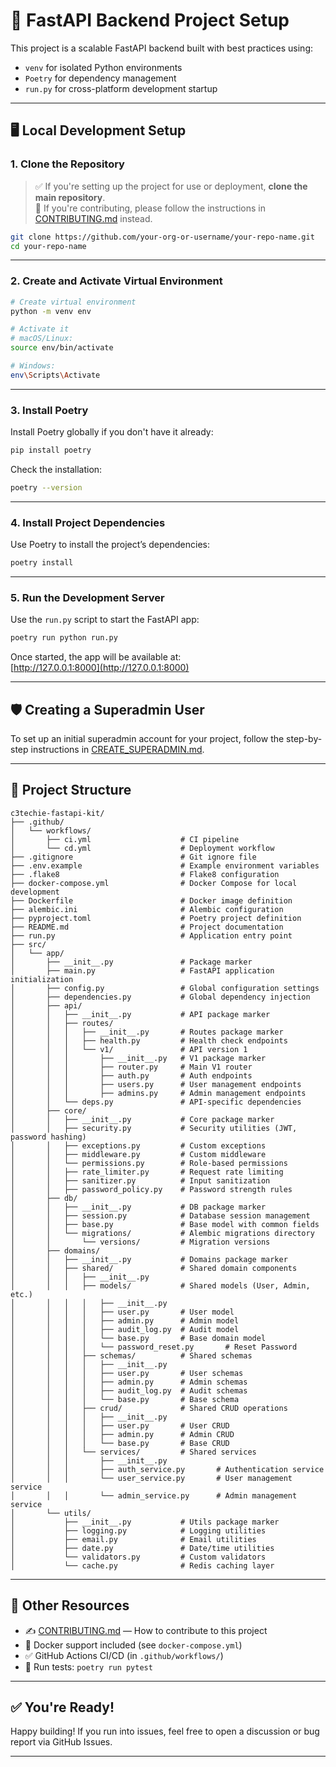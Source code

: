 # 🚀 FastAPI Backend Project Setup

This project is a scalable FastAPI backend built with best practices using:

- `venv` for isolated Python environments
- `Poetry` for dependency management
- `run.py` for cross-platform development startup

---

## 🖥️ Local Development Setup

### 1. Clone the Repository

> ✅ If you're setting up the project for use or deployment, **clone the main repository**.  
> 🔁 If you're contributing, please follow the instructions in [CONTRIBUTING.md](./CONTRIBUTING.md) instead.

```bash
git clone https://github.com/your-org-or-username/your-repo-name.git
cd your-repo-name
```

---

### 2. Create and Activate Virtual Environment

```bash
# Create virtual environment
python -m venv env

# Activate it
# macOS/Linux:
source env/bin/activate

# Windows:
env\Scripts\Activate
```

---

### 3. Install Poetry

Install Poetry globally if you don't have it already:

```bash
pip install poetry
```

Check the installation:

```bash
poetry --version
```

---

### 4. Install Project Dependencies

Use Poetry to install the project’s dependencies:

```bash
poetry install
```

---

### 5. Run the Development Server

Use the `run.py` script to start the FastAPI app:

```bash
poetry run python run.py
```

Once started, the app will be available at:  
[http://127.0.0.1:8000](http://127.0.0.1:8000)

---

## 🛡️ Creating a Superadmin User

To set up an initial superadmin account for your project, follow the step-by-step instructions in [CREATE_SUPERADMIN.md](./CREATE_SUPERADMIN.md).

---

## 📁 Project Structure

```
c3techie-fastapi-kit/
├── .github/
│   └── workflows/
│       ├── ci.yml                    # CI pipeline
│       └── cd.yml                    # Deployment workflow
├── .gitignore                        # Git ignore file
├── .env.example                      # Example environment variables
├── .flake8                           # Flake8 configuration
├── docker-compose.yml                # Docker Compose for local development
├── Dockerfile                        # Docker image definition
├── alembic.ini                       # Alembic configuration
├── pyproject.toml                    # Poetry project definition
├── README.md                         # Project documentation
├── run.py                            # Application entry point
├── src/
│   └── app/
│       ├── __init__.py               # Package marker
│       ├── main.py                   # FastAPI application initialization
│       ├── config.py                 # Global configuration settings
│       ├── dependencies.py           # Global dependency injection
│       ├── api/
│       │   ├── __init__.py           # API package marker
│       │   ├── routes/
│       │   │   ├── __init__.py       # Routes package marker
│       │   │   ├── health.py         # Health check endpoints
│       │   │   └── v1/               # API version 1
│       │   │       ├── __init__.py   # V1 package marker
│       │   │       ├── router.py     # Main V1 router
│       │   │       ├── auth.py       # Auth endpoints
│       │   │       ├── users.py      # User management endpoints
│       │   │       ├── admins.py     # Admin management endpoints
│       │   └── deps.py               # API-specific dependencies
│       ├── core/
│       │   ├── __init__.py           # Core package marker
│       │   ├── security.py           # Security utilities (JWT, password hashing)
│       │   ├── exceptions.py         # Custom exceptions
│       │   ├── middleware.py         # Custom middleware
│       │   └── permissions.py        # Role-based permissions
│       │   ├── rate_limiter.py       # Request rate limiting
│       │   ├── sanitizer.py          # Input sanitization
│       │   ├── password_policy.py    # Password strength rules
│       ├── db/
│       │   ├── __init__.py           # DB package marker
│       │   ├── session.py            # Database session management
│       │   ├── base.py               # Base model with common fields
│       │   └── migrations/           # Alembic migrations directory
│       │       └── versions/         # Migration versions
│       ├── domains/
│       │   ├── __init__.py           # Domains package marker
│       │   ├── shared/               # Shared domain components
│       │   │   ├── __init__.py
│       │   │   ├── models/           # Shared models (User, Admin, etc.)
│       │   │   │   ├── __init__.py
│       │   │   │   ├── user.py       # User model
│       │   │   │   ├── admin.py      # Admin model
│       │   │   │   ├── audit_log.py  # Audit model
│       │   │   │   └── base.py       # Base domain model
│       │   │   │   └── password_reset.py       # Reset Password
│       │   │   ├── schemas/          # Shared schemas
│       │   │   │   ├── __init__.py
│       │   │   │   ├── user.py       # User schemas
│       │   │   │   ├── admin.py      # Admin schemas
│       │   │   │   ├── audit_log.py  # Audit schemas
│       │   │   │   └── base.py       # Base schema
│       │   │   ├── crud/             # Shared CRUD operations
│       │   │   │   ├── __init__.py
│       │   │   │   ├── user.py       # User CRUD
│       │   │   │   ├── admin.py      # Admin CRUD
│       │   │   │   └── base.py       # Base CRUD
│       │   │   └── services/         # Shared services
│       │   │       ├── __init__.py
│       │   │       ├── auth_service.py       # Authentication service
│       │   │       └── user_service.py       # User management service
│       │   │       └── admin_service.py      # Admin management service
│       └── utils/
│           ├── __init__.py           # Utils package marker
│           ├── logging.py            # Logging utilities
│           ├── email.py              # Email utilities
│           ├── date.py               # Date/time utilities
│           └── validators.py         # Custom validators
│           └── cache.py              # Redis caching layer
```

---

## 🔧 Other Resources

- ✍️ [CONTRIBUTING.md](./CONTRIBUTING.md) — How to contribute to this project
- 🐳 Docker support included (see `docker-compose.yml`)
- ✅ GitHub Actions CI/CD (in `.github/workflows/`)
- 🧪 Run tests: `poetry run pytest`

---

## ✅ You're Ready!

Happy building! If you run into issues, feel free to open a discussion or bug report via GitHub Issues.

---
